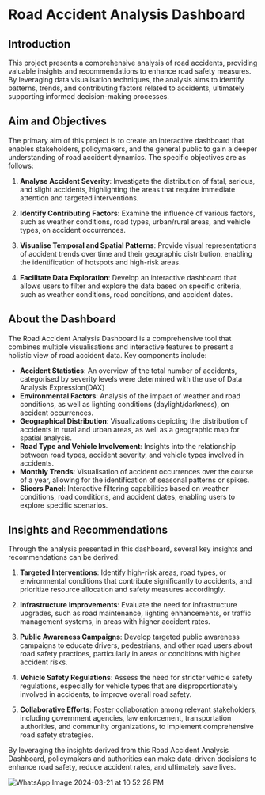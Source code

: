 # Road Accident Analysis Dashboard

## Introduction

This project presents a comprehensive analysis of road accidents, providing valuable insights and recommendations to enhance road safety measures. By leveraging data visualisation techniques, the analysis aims to identify patterns, trends, and contributing factors related to accidents, ultimately supporting informed decision-making processes.

## Aim and Objectives

The primary aim of this project is to create an interactive dashboard that enables stakeholders, policymakers, and the general public to gain a deeper understanding of road accident dynamics. The specific objectives are as follows:

1. **Analyse Accident Severity**: Investigate the distribution of fatal, serious, and slight accidents, highlighting the areas that require immediate attention and targeted interventions.

2. **Identify Contributing Factors**: Examine the influence of various factors, such as weather conditions, road types, urban/rural areas, and vehicle types, on accident occurrences.

3. **Visualise Temporal and Spatial Patterns**: Provide visual representations of accident trends over time and their geographic distribution, enabling the identification of hotspots and high-risk areas.

4. **Facilitate Data Exploration**: Develop an interactive dashboard that allows users to filter and explore the data based on specific criteria, such as weather conditions, road conditions, and accident dates.

## About the Dashboard

The Road Accident Analysis Dashboard is a comprehensive tool that combines multiple visualisations and interactive features to present a holistic view of road accident data. Key components include:

- **Accident Statistics**: An overview of the total number of accidents, categorised by severity levels were determined with the use of Data Analysis Expression(DAX)
- **Environmental Factors**: Analysis of the impact of weather and road conditions, as well as lighting conditions (daylight/darkness), on accident occurrences.
- **Geographical Distribution**: Visualizations depicting the distribution of accidents in rural and urban areas, as well as a geographic map for spatial analysis.
- **Road Type and Vehicle Involvement**: Insights into the relationship between road types, accident severity, and vehicle types involved in accidents.
- **Monthly Trends**: Visualisation of accident occurrences over the course of a year, allowing for the identification of seasonal patterns or spikes.
- **Slicers Panel**: Interactive filtering capabilities based on weather conditions, road conditions, and accident dates, enabling users to explore specific scenarios.

## Insights and Recommendations

Through the analysis presented in this dashboard, several key insights and recommendations can be derived:

1. **Targeted Interventions**: Identify high-risk areas, road types, or environmental conditions that contribute significantly to accidents, and prioritize resource allocation and safety measures accordingly.

2. **Infrastructure Improvements**: Evaluate the need for infrastructure upgrades, such as road maintenance, lighting enhancements, or traffic management systems, in areas with higher accident rates.

3. **Public Awareness Campaigns**: Develop targeted public awareness campaigns to educate drivers, pedestrians, and other road users about road safety practices, particularly in areas or conditions with higher accident risks.

4. **Vehicle Safety Regulations**: Assess the need for stricter vehicle safety regulations, especially for vehicle types that are disproportionately involved in accidents, to improve overall road safety.

5. **Collaborative Efforts**: Foster collaboration among relevant stakeholders, including government agencies, law enforcement, transportation authorities, and community organizations, to implement comprehensive road safety strategies.

By leveraging the insights derived from this Road Accident Analysis Dashboard, policymakers and authorities can make data-driven decisions to enhance road safety, reduce accident rates, and ultimately save lives.

![WhatsApp Image 2024-03-21 at 10 52 28 PM](https://github.com/PeterAyan/insightfulmind/assets/164429264/b82d16e9-cb9b-474a-aa54-5c1ed35f3354)
